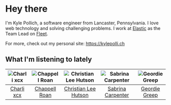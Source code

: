 # Hey there


I'm Kyle Pollich, a software engineer from Lancaster, Pennsylvania. I love web technology and solving challenging problems.
I work at [Elastic](https://www.elastic.co/) as the Team Lead on [Fleet](https://www.elastic.co/guide/en/fleet/current/fleet-overview.html).

For more, check out my personal site: https://kylepolli.ch

## What I'm listening to lately

<!-- begin artists -->
  |![Charli xcx](https://i.scdn.co/image/ab6761610000f178936885667ef44c306483c838)|![Chappell Roan](https://i.scdn.co/image/ab6761610000f178cde5a0d57c1b79de5fce6bee)|![Christian Lee Hutson](https://i.scdn.co/image/ab6761610000f17890e2e285666769d1e919abd0)|![Sabrina Carpenter](https://i.scdn.co/image/ab6761610000f178e053b8338322b9c8609ee7ae)|![Geordie Greep](https://i.scdn.co/image/ab6761610000f178a98f8e255ccc67f72e6275f9)|
  |:---:|:---:|:---:|:---:|:---:|
  |[Charli xcx](https://open.spotify.com/artist/25uiPmTg16RbhZWAqwLBy5)|[Chappell Roan](https://open.spotify.com/artist/7GlBOeep6PqTfFi59PTUUN)|[Christian Lee Hutson](https://open.spotify.com/artist/5B7NeaqVrmXPyF05C9tnZ3)|[Sabrina Carpenter](https://open.spotify.com/artist/74KM79TiuVKeVCqs8QtB0B)|[Geordie Greep](https://open.spotify.com/artist/65Msz2E34NUtbjEbsrsJlJ)|
<!-- end artists -->
